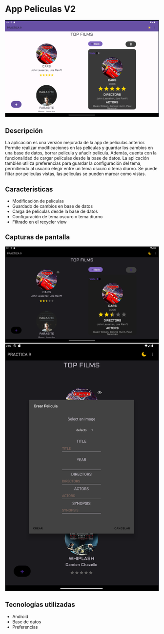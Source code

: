 # App Peliculas V2

![app](imagenes/practica9.png)

## Descripción
La aplicación es una versión mejorada de la app de películas anterior. Permite realizar modificaciones en las películas y guardar los cambios en una base de datos, borrar pelicula y añadir pelicula. Además, cuenta con la funcionalidad de cargar películas desde la base de datos. La aplicación también utiliza preferencias para guardar la configuración del tema, permitiendo al usuario elegir entre un tema oscuro o tema diurno. Se puede filtar por peliculas vistas, las peliculas se pueden marcar como vistas.

## Características
- Modificación de películas
- Guardado de cambios en base de datos
- Carga de películas desde la base de datos
- Configuración de tema oscuro o tema diurno
- Filtrado en el recycler view

## Capturas de pantalla

![Captura de pantalla 1](imagenes/oscuro.png)
![Captura de pantalla 2](imagenes/crear.png)

## Tecnologías utilizadas
- Android
- Base de datos
- Preferencias
